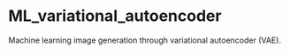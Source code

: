 # ML_variational_autoencoder
Machine learning image generation through variational autoencoder (VAE).
